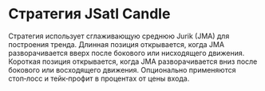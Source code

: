 # Стратегия JSatl Candle

Стратегия использует сглаживающую среднюю Jurik (JMA) для построения тренда.
Длинная позиция открывается, когда JMA разворачивается вверх после бокового или нисходящего движения.
Короткая позиция открывается, когда JMA разворачивается вниз после бокового или восходящего движения.
Опционально применяются стоп‑лосс и тейк‑профит в процентах от цены входа.
